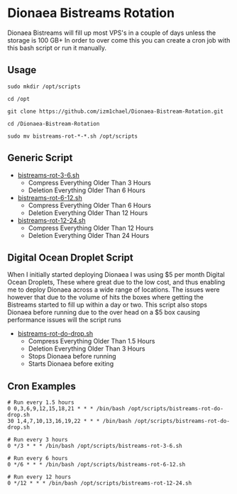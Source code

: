 
# Dionaea Bistreams Rotation
Dionaea Bistreams will fill up most VPS's in a couple of days unless the storage is 100 GB+ In order to over come this you can create a cron job with this bash script or run it manually.

## Usage

    sudo mkdir /opt/scripts

    cd /opt

    git clone https://github.com/izm1chael/Dionaea-Bistream-Rotation.git

    cd /Dionaea-Bistream-Rotation
    
    sudo mv bistreams-rot-*-*.sh /opt/scripts

## Generic Script

 -  [bistreams-rot-3-6.sh](https://github.com/izm1chael/Dionaea-Bistream-Rotation/blob/master/bistreams-rot-3-6.sh "bistreams-rot-3-6.sh")
	 - Compress Everything Older Than 3 Hours
	 - Deletion Everything Older Than 6 Hours
 -  [bistreams-rot-6-12.sh](https://github.com/izm1chael/Dionaea-Bistream-Rotation/blob/master/bistreams-rot-6-12.sh "bistreams-rot-6-12.sh")
	 - Compress Everything Older Than 6 Hours
	 - Deletion Everything Older Than 12 Hours
 -  [bistreams-rot-12-24.sh](https://github.com/izm1chael/Dionaea-Bistream-Rotation/blob/master/bistreams-rot-12-24.sh "bistreams-rot-12-24.sh")
	 - Compress Everything Older Than 12 Hours
	 - Deletion Everything Older Than 24 Hours

## Digital Ocean Droplet Script
When I initially started deploying Dionaea I was using $5 per month Digital Ocean Droplets, 
These where great due to the low cost, and thus enabling me to deploy Dionaea across a wide range of locations. 
The issues were however that due to the volume of hits the boxes where getting the Bistreams started to fill up within a day or two. 
This script also stops Dionaea before running due to the over head on a $5 box causing performance issues will the script runs
 -  [bistreams-rot-do-drop.sh](https://github.com/izm1chael/Dionaea-Bistream-Rotation/blob/master/bistreams-rot-do-drop.sh "bistreams-rot-do-drop.sh")
	 - Compress Everything Older Than 1.5 Hours
	 - Deletion Everything Older Than 3 Hours
	 - Stops Dionaea before running
	 - Starts Dionaea before exiting

## Cron Examples

    # Run every 1.5 hours
    0 0,3,6,9,12,15,18,21 * * * /bin/bash /opt/scripts/bistreams-rot-do-drop.sh
    30 1,4,7,10,13,16,19,22 * * * /bin/bash /opt/scripts/bistreams-rot-do-drop.sh

    # Run every 3 hours
    0 */3 * * * /bin/bash /opt/scripts/bistreams-rot-3-6.sh

    # Run every 6 hours
    0 */6 * * * /bin/bash /opt/scripts/bistreams-rot-6-12.sh

    # Run every 12 hours
    0 */12 * * * /bin/bash /opt/scripts/bistreams-rot-12-24.sh
   


 





